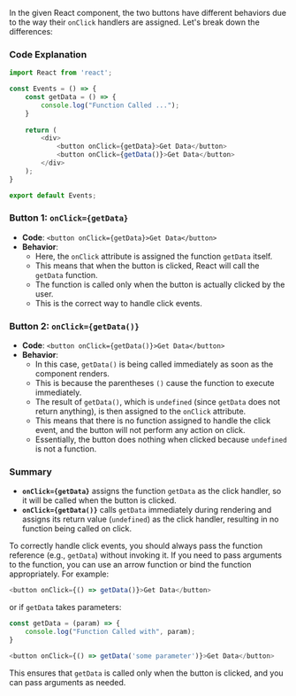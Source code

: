In the given React component, the two buttons have different behaviors due to the way their `onClick` handlers are assigned. Let's break down the differences:

### Code Explanation
```javascript
import React from 'react';

const Events = () => {
    const getData = () => {
        console.log("Function Called ...");
    }
  
    return (
        <div>
            <button onClick={getData}>Get Data</button>
            <button onClick={getData()}>Get Data</button>
        </div>
    );
}

export default Events;
```

### Button 1: `onClick={getData}`
- **Code**: `<button onClick={getData}>Get Data</button>`
- **Behavior**:
  - Here, the `onClick` attribute is assigned the function `getData` itself.
  - This means that when the button is clicked, React will call the `getData` function.
  - The function is called only when the button is actually clicked by the user.
  - This is the correct way to handle click events.

### Button 2: `onClick={getData()}`
- **Code**: `<button onClick={getData()}>Get Data</button>`
- **Behavior**:
  - In this case, `getData()` is being called immediately as soon as the component renders.
  - This is because the parentheses `()` cause the function to execute immediately.
  - The result of `getData()`, which is `undefined` (since `getData` does not return anything), is then assigned to the `onClick` attribute.
  - This means that there is no function assigned to handle the click event, and the button will not perform any action on click.
  - Essentially, the button does nothing when clicked because `undefined` is not a function.

### Summary
- **`onClick={getData}`** assigns the function `getData` as the click handler, so it will be called when the button is clicked.
- **`onClick={getData()}`** calls `getData` immediately during rendering and assigns its return value (`undefined`) as the click handler, resulting in no function being called on click.

To correctly handle click events, you should always pass the function reference (e.g., `getData`) without invoking it. If you need to pass arguments to the function, you can use an arrow function or bind the function appropriately. For example:

```javascript
<button onClick={() => getData()}>Get Data</button>
```

or if `getData` takes parameters:

```javascript
const getData = (param) => {
    console.log("Function Called with", param);
}

<button onClick={() => getData('some parameter')}>Get Data</button>
```

This ensures that `getData` is called only when the button is clicked, and you can pass arguments as needed.